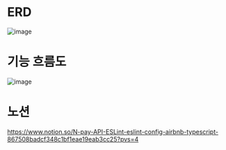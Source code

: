 # ERD
![image](https://user-images.githubusercontent.com/97418768/230525534-62a8a90e-475a-4cc8-aa96-a7aacfc843d7.png)

# 기능 흐름도 
![image](https://user-images.githubusercontent.com/97418768/227470605-61caaa58-5609-4584-8c55-6d6366569448.png)

# 노션

https://www.notion.so/N-pay-API-ESLint-eslint-config-airbnb-typescript-867508badcf348c1bf1eae19eab3cc25?pvs=4
